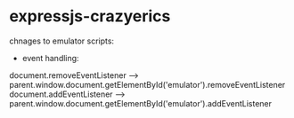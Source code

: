 expressjs-crazyerics
=====

chnages to emulator scripts:

- event handling: 

document.removeEventListener --> parent.window.document.getElementById('emulator').removeEventListener
document.addEventListener --> parent.window.document.getElementById('emulator').addEventListener
